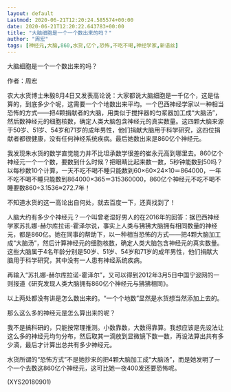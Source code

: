 ```yaml
---
layout: default
Lastmod: 2020-06-21T12:20:24.585574+00:00
date: 2020-06-21T12:20:22.643783+00:00
title: "大脑细胞是一个一个数出来的吗？"
author: "周宏"
tags: [神经元,大脑,860,水货,亿个,恐怖,不吃不喝,神经学家,新语丝]
---
```


大脑细胞是一个一个数出来的吗？

作者：周宏

农大水货博士朱毅8月4日又发表高论说：大家都说大脑细胞是一千亿个，这是估算的，到底多少个呢，这需要一个个地数出来平均。一个巴西神经学家以一种相当恐怖的方式——把4颗捐献者的大脑，用类似于搅拌器的匀浆器加工成“大脑汤”，然后数神经元的细胞核数，确定人类大脑包含神经元的真实数量。这四颗大脑来源于50岁、51岁、54岁和71岁的成年男性，他们捐献大脑用于科学研究，这四位捐献者都很健康，没有任何神经系统疾病。最后她数出来是860亿个神经元。

我发现朱水货的数学直觉能力并不比坦承数学很差的崔永元高到哪里去。860亿个神经元一个一个数，要数到什么时候？把眼睛比起来数一数，5秒钟能数到50吗？以每秒数10个计算，一天不吃不喝不睡只能数到60×60×24×10＝864000，一年不吃不喝不睡只能数到864000×365＝315360000，860亿个神经元不吃不喝不睡要数860÷3.1536≈272.7年！

不知道水货的这一高论出自何处，就去百度一下，还真找到了！

人脑大约有多少个神经元？一个叫曾老湿好男人的在2016年的回答：据巴西神经学家苏扎娜-赫尔库拉诺-霍泽尔说，事实上人类与狒狒大脑拥有相同数量的神经元，都是860亿。她在同事的帮助下，以一种相当恐怖的方式——把4颗大脑加工成“大脑汤”，然后计算神经元的细胞核数，确定人类大脑包含神经元的真实数量。这些大脑属于4名年龄分别是50岁、51岁、54岁和71岁的成年男性，他们捐献大脑用于科学研究，其中没有一人患有神经系统疾病。

再输入“苏扎娜-赫尔库拉诺-霍泽尔”，又可以得到2012年3月5日中国宁波网的一则报道《研究发现人类大脑拥有860亿个神经元与狒狒相同》。

以上两处都没有讲是怎么数出来的。“一个个地数”显然是水货想当然添加上去的。

那么这么多的神经元是怎么算出来的呢？

我不是搞科研的，只能按常理推测。小数靠数，大数得靠算。我想应该是先设法让这么多的神经元均匀分布，然后取其一滴放到显微镜下数一数，再设法算出共有多少滴，最后才计算出总共有多少神经元。

水货所谓的“恐怖方式”不是她抄来的把4颗大脑加工成“大脑汤”，而是她发明了一个一个去数这860亿个神经元，这可比她一夜400发还要恐怖呢。

(XYS20180901)

